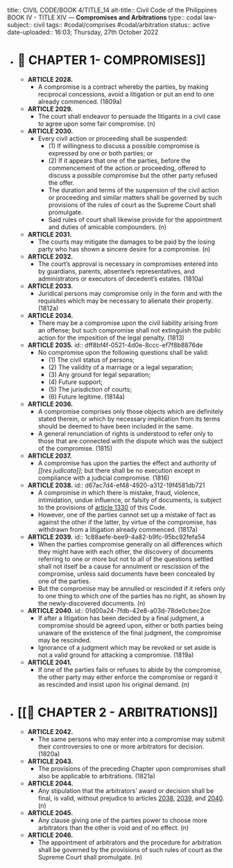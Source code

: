 title:: CIVIL CODE/BOOK 4/TITLE_14
alt-title:: Civil Code of the Philippines BOOK IV - TITLE XIV — **Compromises and Arbitrations**
type:: codal
law-subject:: civil
tags:: #codal/comprises #codal/arbitration
status:: active
date-uploaded:: 16:03; Thursday, 27th October 2022

- # 🔴 CHAPTER 1- COMPROMISES]]
	- **ARTICLE 2028.**
		- A compromise is a contract whereby the parties, by making reciprocal concessions, avoid a litigation or put an end to one already commenced. (1809a)
	- **ARTICLE 2029.**
		- The court shall endeavor to persuade the litigants in a civil case to agree upon some fair compromise. (n)
	- **ARTICLE 2030.**
		- Every civil action or proceeding shall be suspended:
			- (1) If willingness to discuss a possible compromise is expressed by one or both parties; or
			- (2) If it appears that one of the parties, before the commencement of the action or proceeding, offered to discuss a possible compromise but the other party refused the offer.
			- The duration and terms of the suspension of the civil action or proceeding and similar matters shall be governed by such provisions of the rules of court as the Supreme Court shall promulgate.
			- Said rules of court shall likewise provide for the appointment and duties of amicable compounders. (n)
	- **ARTICLE 2031.**
		- The courts may mitigate the damages to be paid by the losing party who has shown a sincere desire for a compromise. (n)
	- **ARTICLE 2032.**
		- The court’s approval is necessary in compromises entered into by guardians, parents, absentee’s representatives, and administrators or executors of decedent’s estates. (1810a)
	- **ARTICLE 2033.**
		- Juridical persons may compromise only in the form and with the requisites which may be necessary to alienate their property. (1812a)
	- **ARTICLE 2034.**
		- There may be a compromise upon the civil liability arising from an offense; but such compromise shall not extinguish the public action for the imposition of the legal penalty. (1813)
	- **ARTICLE 2035.**
	  id:: dff8bf4f-0521-4d0e-8ccc-ef7f8b8876de
		- No compromise upon the following questions shall be valid:
			- (1) The civil status of persons;
			- (2) The validity of a marriage or a legal separation;
			- (3) Any ground for legal separation;
			- (4) Future support;
			- (5) The jurisdiction of courts;
			- (6) Future legitime. (1814a)
	- **ARTICLE 2036.**
		- A compromise comprises only those objects which are definitely stated therein, or which by necessary implication from its terms should be deemed to have been included in the same.
		- A general renunciation of rights is understood to refer only to those that are connected with the dispute which was the subject of the compromise. (1815)
	- **ARTICLE 2037.**
		- A compromise has upon the parties the effect and authority of *[[res judicata]]*; but there shall be no execution except in compliance with a judicial compromise. (1816)
	- **ARTICLE 2038.**
	  id:: d67ac7d4-ef48-4920-a312-19f4581db721
		- A compromise in which there is mistake, fraud, violence, intimidation, undue influence, or falsity of documents, is subject to the provisions of [article 1330](((63007579-6fcf-4f85-a8a6-177dd086fec1))) of this Code.
		- However, one of the parties cannot set up a mistake of fact as against the other if the latter, by virtue of the compromise, has withdrawn from a litigation already commenced. (1817a)
	- **ARTICLE 2039.**
	  id:: 1c88aefe-bee9-4a82-b9fc-95bc92fefa54
		- When the parties compromise generally on all differences which they might have with each other, the discovery of documents referring to one or more but not to all of the questions settled shall not itself be a cause for annulment or rescission of the compromise, unless said documents have been concealed by one of the parties.
		- But the compromise may be annulled or rescinded if it refers only to one thing to which one of the parties has no right, as shown by the newly-discovered documents. (n)
	- **ARTICLE 2040.**
	  id:: 01d00a24-7fdb-42e8-a03d-78de0cbec2ce
		- If after a litigation has been decided by a final judgment, a compromise should be agreed upon, either or both parties being unaware of the existence of the final judgment, the compromise may be rescinded.
		- Ignorance of a judgment which may be revoked or set aside is not a valid ground for attacking a compromise. (1819a)
	- **ARTICLE 2041.**
		- If one of the parties fails or refuses to abide by the compromise, the other party may either enforce the compromise or regard it as rescinded and insist upon his original demand. (n)
- # [[🔴 CHAPTER 2 - ARBITRATIONS]]
	- **ARTICLE 2042.**
		- The same persons who may enter into a compromise may submit their controversies to one or more arbitrators for decision. (1820a)
	- **ARTICLE 2043.**
		- The provisions of the preceding Chapter upon compromises shall also be applicable to arbitrations. (1821a)
	- **ARTICLE 2044.**
		- Any stipulation that the arbitrators’ award or decision shall be final, is valid, without prejudice to articles [2038](((d67ac7d4-ef48-4920-a312-19f4581db721))), [2039](((1c88aefe-bee9-4a82-b9fc-95bc92fefa54))), and [2040](((01d00a24-7fdb-42e8-a03d-78de0cbec2ce))). (n)
	- **ARTICLE 2045.**
		- Any clause giving one of the parties power to choose more arbitrators than the other is void and of no effect. (n)
	- **ARTICLE 2046.**
		- The appointment of arbitrators and the procedure for arbitration shall be governed by the provisions of such rules of court as the Supreme Court shall promulgate. (n)